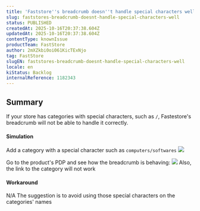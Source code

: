 ```yaml
---
title: 'Faststore''s breadcrumb doesn''t handle special characters well'
slug: faststores-breadcrumb-doesnt-handle-special-characters-well
status: PUBLISHED
createdAt: 2025-10-16T20:37:38.604Z
updatedAt: 2025-10-16T20:37:38.604Z
contentType: knownIssue
productTeam: FastStore
author: 2mXZkbi0oi061KicTExNjo
tag: FastStore
slugEN: faststores-breadcrumb-doesnt-handle-special-characters-well
locale: en
kiStatus: Backlog
internalReference: 1182343
---
```


## Summary


If your store has categories with special characters, such as `/`, Fastestore's breadcrumb will not be able to handle it correctly.


#### Simulation


Add a category with a special character such as `computers/softwares`
 ![](https://vtexhelp.zendesk.com/attachments/token/GotI44D5ebNA8EhouzkuBAh8l/?name=image.png)

Go to the product's PDP and see how the breadcrumb is behaving:
 ![](https://vtexhelp.zendesk.com/attachments/token/uhuoUTlqJfGZrU3hHI19OqaqG/?name=image.png)
Also, the link to the category will not work


#### Workaround


N/A The suggestion is to avoid using those special characters on the categories' names



